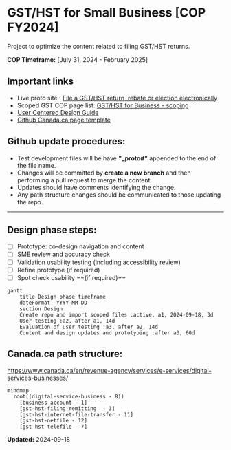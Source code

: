 # GST/HST for Small Business [COP FY2024]

Project to optimize the content related to filing GST/HST returns.

**COP Timeframe:** [July 31, 2024 - February 2025]

## Important links

- Live proto site : [File a GST/HST return, rebate or election electronically](https://cra-proto.github.io/gst-hst-business/en/file-a-gst-hst-return-rebate-election-electronically.html)
- Scoped GST COP page list: [GST/HST for Business - scoping](https://122gc.sharepoint.com/sites/WOSCoordination/Lists/GSTHST%20for%20business%20COP%20%20scoping/AllItems.aspx?env=WebViewList&viewid=1379b8f8-af3b-47fb-ba50-29a24ea1d13d&useFiltersInViewXml=1&OR=Teams-HL&CT=1726666893920&clickparams=eyJBcHBOYW1lIjoiVGVhbXMtRGVza3RvcCIsIkFwcFZlcnNpb24iOiI0OS8yNDA4MTcwMDQxOSIsIkhhc0ZlZGVyYXRlZFVzZXIiOmZhbHNlfQ%3D%3D)
- [User Centered Design Guide](https://design.cra-arc.alpha.canada.ca/en/index.html)
- [Github Canada.ca page template](https://github.com/cra-proto/gst-hst-business/)

## Github update procedures:
- Test development files will be have **"_proto#"** appended to the end of the file name.
- Changes will be committed by **create a new branch** and then performing a pull request to merge the content.
- Updates should have comments identifying the change.
- Any path structure changes should be communicated to those updating the repo.
---

## Design phase steps:
- [ ] Prototype: co-design navigation and content
- [ ] SME review and accuracy check
- [ ] Validation usability testing (including accessibility review)
- [ ] Refine prototype (if required)
- [ ] Spot check usability ==(if required)==

```mermaid
gantt
    title Design phase timeframe
    dateFormat  YYYY-MM-DD
    section Design
    Create repo and import scoped files :active, a1, 2024-09-18, 3d
    User testing :a2, after a1, 14d
    Evaluation of user testing :a3, after a2, 14d
    Content and design updates and prototyping :after a3, 60d
```

## Canada.ca path structure: 
https://www.canada.ca/en/revenue-agency/services/e-services/digital-services-businesses/

```mermaid
mindmap
  root((digital-service-business - 8))
    [business-account - 1]
    [gst-hst-filing-remitting  - 3]
    [gst-hst-internet-file-transfer - 11]
    [gst-hst-netfile - 12]
    [gst-hst-telefile - 7]
```

**Updated:**  2024-09-18
